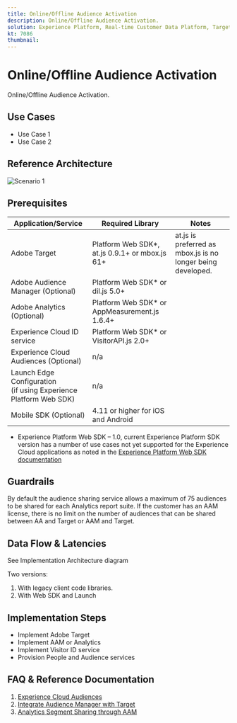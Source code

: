 ```yaml
---
title: Online/Offline Audience Activation
description: Online/Offline Audience Activation.
solution: Experience Platform, Real-time Customer Data Platform, Target, Audience Manager, Analytics, Experience Cloud Services, Data Collection
kt: 7086
thumbnail: 
---
```


# Online/Offline Audience Activation

Online/Offline Audience Activation.

## Use Cases

* Use Case 1
* Use Case 2

## Reference Architecture

![Scenario 1](assets/web-personalization-scenario1.png)

## Prerequisites

| Application/Service | Required Library |  Notes | 
|---|---|---|
| Adobe Target | Platform Web SDK*, at.js 0.9.1+ or mbox.js 61+ | at.js is preferred as mbox.js is no longer being developed. |
| Adobe Audience Manager (Optional) | Platform Web SDK* or dil.js 5.0+ |  |
| Adobe Analytics (Optional) | Platform Web SDK* or AppMeasurement.js 1.6.4+ |  |
| Experience Cloud ID service | Platform Web SDK* or VisitorAPI.js 2.0+ |  |
| Experience Cloud Audiences (Optional) | n/a |  |
| Launch Edge Configuration <br> (if using Experience Platform Web SDK) | n/a |  |
| Mobile SDK (Optional) | 4.11 or higher for iOS and Android |  |

* Experience Platform Web SDK – 1.0, current Experience Platform SDK version has a number of use cases not yet supported for the Experience Cloud applications as noted in the [Experience Platform Web SDK documentation](https://experienceleague.adobe.com/docs/experience-platform/edge/home.html)
  
<!--
1. Provisioning
   1. Adobe Target
   1. Adobe Audience Manager (Optional)
   1. Adobe Analytics (Optional)
   1. Experience Cloud Shared Audiences (Optional)
   1. Launch Edge Configuration if using Experience Platform Web SDK

1. Visitor ID service must be implemented to have synced Experience Cloud IDs across applications. It is strongly recommended to leverage Experience Platform Launch to deploy the ID service to ensure the ID is set prior to any application calls.
1. For Analytics integration, all Analytics tracking must have been converted to Regional Data Collection. RDC.
1. Minimum code versions are as follows
   1. Experience Cloud ID service – VisitorAPI.js 2.0 or higher
   1. Analytics – AppMeasurement.js 1.6.4 or higher
   1. Audience Manager – dil.js 5.0 or higher
   1. Target – mbox.js 61, at.js .9.1. at.js is preferred as mbox.js is no longer being developed.
   1. Mobile SDK – 4.11 for iOS and Android
   1. Experience Platform Web SDK – 1.0, current Experience Platform SDK version has a number of use cases not yet supported for the Experience Cloud applications as noted in the [Experience Platform Web SDK documentation](https://experienceleague.adobe.com/docs/experience-platform/edge/home.html)
-->

## Guardrails

By default the audience sharing service allows a maximum of 75 audiences to be shared for each Analytics report suite. If the customer has an AAM license, there is no limit on the number of audiences that can be shared between AA and Target or AAM and Target.

## Data Flow & Latencies

See Implementation Architecture diagram

Two versions: 

1. With legacy client code libraries.
1. With Web SDK and Launch

## Implementation Steps

* Implement Adobe Target
* Implement AAM or Analytics
* Implement Visitor ID service
* Provision People and Audience services

## FAQ & Reference Documentation

1. [Experience Cloud Audiences](https://experienceleague.adobe.com/docs/core-services/interface/audiences/audience-library.html)
1. [Integrate Audience Manager with Target](https://experienceleague.adobe.com/docs/audience-manager/user-guide/implementation-integration-guides/integration-other-solutions/aam-target-integration.html)
1. [Analytics Segment Sharing through AAM](https://experienceleague.adobe.com/docs/analytics/components/segmentation/segmentation-workflow/seg-publish.html)















